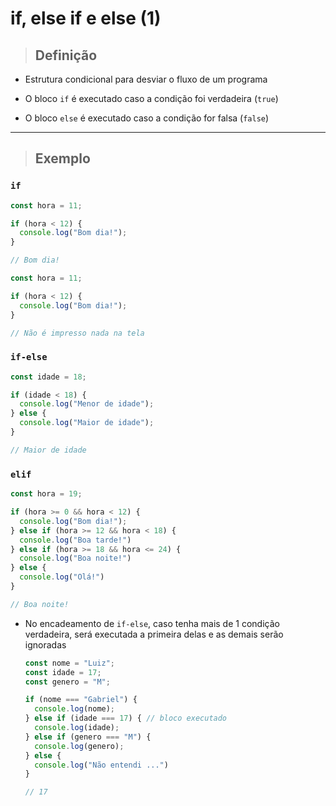 # if, else if e else (1)

> ## Definição

* Estrutura condicional para desviar o fluxo de um programa

* O bloco `if` é executado caso a condição foi verdadeira (`true`)

* O bloco `else` é executado caso a condição for falsa (`false`)

---

> ## Exemplo

### `if`

```js
const hora = 11;

if (hora < 12) {
  console.log("Bom dia!");
}

// Bom dia!
```

```js
const hora = 11;

if (hora < 12) {
  console.log("Bom dia!");
}

// Não é impresso nada na tela
```

### `if-else`

```js
const idade = 18;

if (idade < 18) {
  console.log("Menor de idade");
} else {
  console.log("Maior de idade");
}

// Maior de idade
```

### `elif`

```js
const hora = 19;

if (hora >= 0 && hora < 12) {
  console.log("Bom dia!");
} else if (hora >= 12 && hora < 18) {
  console.log("Boa tarde!")
} else if (hora >= 18 && hora <= 24) {
  console.log("Boa noite!")
} else {
  console.log("Olá!")
}

// Boa noite!
```

* No encadeamento de `if-else`, caso tenha mais de 1 condição verdadeira, será executada a primeira delas e as demais serão ignoradas

  ```js
  const nome = "Luiz";
  const idade = 17;
  const genero = "M";

  if (nome === "Gabriel") {
    console.log(nome);
  } else if (idade === 17) { // bloco executado
    console.log(idade);
  } else if (genero === "M") {
    console.log(genero);
  } else {
    console.log("Não entendi ...")
  }

  // 17
  ```